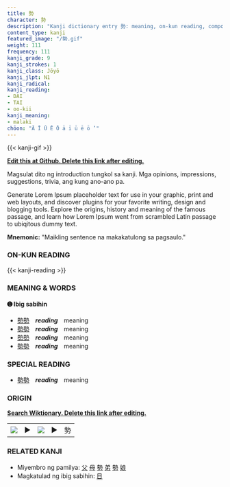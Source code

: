 ```yaml
---
title: 勢
character: 勢
description: "Kanji dictionary entry 勢: meaning, on-kun reading, compounds, origin, related kanji"
content_type: kanji
featured_image: "/勢.gif"
weight: 111
frequency: 111
kanji_grade: 9
kanji_strokes: 1
kanji_class: Jōyō
kanji_jlpt: N1
kanji_radical: 
kanji_reading: 
- DAI
- TAI
- oo-kii
kanji_meaning:
- malaki
chōon: "Ā Ī Ū Ē Ō ā ī ū ē ō ’"
---
```

[//]: # (Don't edit the line below. Kanji animated GIF code is automatically generated.)
{{< kanji-gif >}}

[//]: # (Edit below this line.)

**[Edit this at Github. Delete this link after editing.](https://github.com/tim0g/tim/tree/main/content/kanji/勢/index.md)**

Magsulat dito ng introduction tungkol sa kanji. Mga opinions, impressions, suggestions, trivia, ang kung ano-ano pa.

Generate Lorem Ipsum placeholder text for use in your graphic, print and web layouts, and discover plugins for your favorite writing, design and blogging tools. Explore the origins, history and meaning of the famous passage, and learn how Lorem Ipsum went from scrambled Latin passage to ubiqitous dummy text.
 
**Mnemonic:** "Maikling sentence na makakatulong sa pagsaulo."

### ON-KUN READING

[//]: # (Don't edit the line below. ON-KUN READING code is automatically generated.)
{{< kanji-reading >}}

### MEANING & WORDS

#### ➊ **Ibig sabihin**
  - [勢](../勢)[勢](../勢)　***reading***　meaning
  - [勢](../勢)[勢](../勢)　***reading***　meaning
  - [勢](../勢)[勢](../勢)　***reading***　meaning
  - [勢](../勢)[勢](../勢)　***reading***　meaning

### SPECIAL READING
  - [勢](../勢)[勢](../勢)　***reading***　meaning

### ORIGIN

**[Search Wiktionary. Delete this link after editing.](https://wiktionary.org/wiki/勢)**
<table class="kanji-table"><tr><td>
<img src="60px-勢-bronze.svg.png">
</td><td>▶</td><td>
<img src="60px-勢-oracle.svg.png">
</td><td>▶</td>
<td class="kanji-origin">勢</td>
</tr></table>

### RELATED KANJI
- Miyembro ng pamilya: [父](../父) [母](../母) [勢](../勢) [弟](../弟) [勢](../勢) [娘](../娘)
- Magkatulad ng ibig sabihin: [日](../日)
